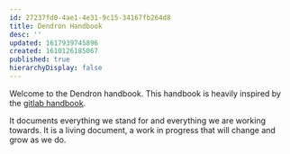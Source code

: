 ```yaml
---
id: 27237fd0-4ae1-4e31-9c15-34167fb264d8
title: Dendron Handbook
desc: ''
updated: 1617939745896
created: 1610126185067
published: true
hierarchyDisplay: false
---
```


Welcome to the Dendron handbook. This handbook is heavily inspired by the [gitlab handbook](https://about.gitlab.com/handbook). 

It documents everything we stand for and everything we are working towards. It is a living document, a work in progress that will change and grow as we do.
